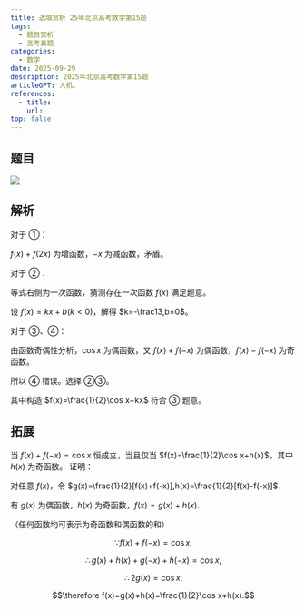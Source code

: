 ```yaml
---
title: 选填赏析 25年北京高考数学第15题
tags: 
  - 题目赏析
  - 高考真题
categories: 
  - 数学
date: 2025-09-29    
description: 2025年北京高考数学第15题
articleGPT: 人机。
references: 
  - title: 
    url: 
top: false
---
```


## 题目

![](https://xernhe.oss-cn-beijing.aliyuncs.com/img/20250928235254.png)

## 解析

对于 ①：

$f(x)+f(2x)$ 为增函数，$-x$ 为减函数，矛盾。

对于 ②：

等式右侧为一次函数，猜测存在一次函数 $f(x)$ 满足题意。

设 $f(x)=kx+b(k<0)$，解得 $k=-\frac13,b=0$。

对于 ③、④：

由函数奇偶性分析，$\cos x$ 为偶函数，又 $f(x)+f(-x)$ 为偶函数，$f(x)-f(-x)$ 为奇函数。

所以 ④ 错误。选择 ②③。

其中构造 $f(x)=\frac{1}{2}\cos x+kx$ 符合 ③ 题意。

## 拓展

当 $f(x)+f(-x)=\cos x$ 恒成立，当且仅当 $f(x)=\frac{1}{2}\cos x+h(x)$，其中 $h(x)$ 为奇函数。
证明：

对任意 $f(x)$，令 $g(x)=\frac{1}{2}[f(x)+f(-x)],h(x)=\frac{1}{2}[f(x)-f(-x)]$.

有 $g(x)$ 为偶函数，$h(x)$ 为奇函数，$f(x)=g(x)+h(x)$.

（任何函数均可表示为奇函数和偶函数的和）

$$\because f(x)+f(-x)=\cos x,$$

$$\therefore g(x)+h(x)+g(-x)+h(-x)=\cos x,$$

$$\therefore 2g(x)=\cos x,$$

$$\therefore f(x)=g(x)+h(x)=\frac{1}{2}\cos x+h(x).$$
